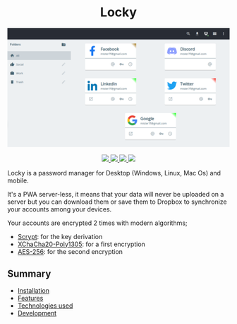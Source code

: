 <div align="center">

# Locky

</div>

<p align="center">
    <img src="doc/img/locky.png">
</p>
<p align="center">
    <a href="https://svelte.dev/" alt="Svelte" target="_blank">
        <img src="https://img.shields.io/badge/Tech-Svelte-ff9800"/>
    </a>
    <a href="https://web.dev/progressive-web-apps/" alt="PWA" target="_blank">
        <img src="https://img.shields.io/badge/Tech-PWA-2ea44f"/>
    </a>
    <a href="https://www.dropbox.com/" alt="Dropbox" target="_blank">
        <img src="https://img.shields.io/badge/Tech-Dropbox-3d9ae8"/>
    </a>
    <a href="https://web.dev/progressive-web-apps/" alt="fflate" target="_blank">
        <img src="https://img.shields.io/badge/Tech-fflate-c62828"/>
    </a>
</p>

Locky is a password manager for Desktop (Windows, Linux, Mac Os) and mobile.

It's a PWA server-less, it means that your data will never be uploaded on a server but you
can download them or save them to Dropbox to synchronize your accounts among your devices.

Your accounts are encrypted 2 times with modern algorithms;
- [Scrypt](https://en.wikipedia.org/wiki/Scrypt): for the key derivation
- [XChaCha20-Poly1305](https://www.cryptopp.com/wiki/XChaCha20): for a first encryption
- [AES-256](https://fr.wikipedia.org/wiki/Advanced_Encryption_Standard): for the second encryption


## Summary
- [Installation](doc/installation.md)
- [Features](doc/features.md)
- [Technologies used](doc/technologies.md)
- [Development](doc/development.md)
